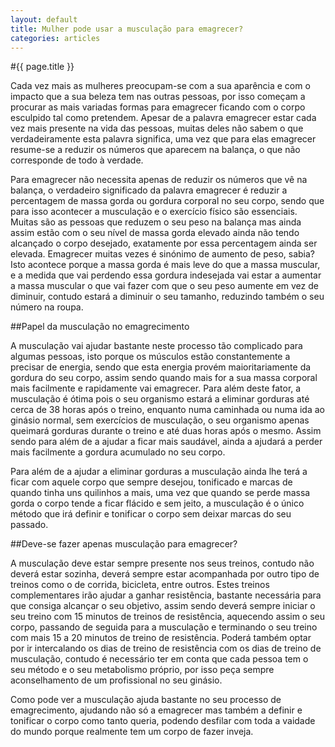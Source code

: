```yaml
---
layout: default
title: Mulher pode usar a musculação para emagrecer?
categories: articles
---
```


#{{ page.title }}

Cada vez mais as mulheres preocupam-se com a sua aparência e com o impacto que a sua beleza tem nas outras pessoas, por isso começam a procurar as mais variadas formas para emagrecer ficando com o corpo esculpido tal como pretendem. Apesar de a palavra emagrecer estar cada vez mais presente na vida das pessoas, muitas deles não sabem o que verdadeiramente esta palavra significa, uma vez que para elas emagrecer resume-se a reduzir os números que aparecem na balança, o que não corresponde de todo à verdade.

Para emagrecer não necessita apenas de reduzir os números que vê na balança, o verdadeiro significado da palavra emagrecer é reduzir a percentagem de massa gorda ou gordura corporal no seu corpo, sendo que para isso acontecer a musculação e o exercício físico são essenciais. Muitas são as pessoas que reduzem o seu peso na balança mas ainda assim estão com o seu nível de massa gorda elevado ainda não tendo alcançado o corpo desejado, exatamente por essa percentagem ainda ser elevada. Emagrecer muitas vezes é sinónimo de aumento de peso, sabia? Isto acontece porque a massa gorda é mais leve do que a massa muscular, e a medida que vai perdendo essa gordura indesejada vai estar a aumentar a massa muscular o que vai fazer com que o seu peso aumente em vez de diminuir, contudo estará a diminuir o seu tamanho, reduzindo também o seu número na roupa.

##Papel da musculação no emagrecimento

A musculação vai ajudar bastante neste processo tão complicado para algumas pessoas, isto porque os músculos estão constantemente a precisar de energia, sendo que esta energia provém maioritariamente da gordura do seu corpo, assim sendo quando mais for a sua massa corporal mais facilmente e rapidamente vai emagrecer. Para além deste fator, a musculação é ótima pois o seu organismo estará a eliminar gorduras até cerca de 38 horas após o treino, enquanto numa caminhada ou numa ida ao ginásio normal, sem exercícios de musculação, o seu organismo apenas queimará gorduras durante o treino e até duas horas após o mesmo. Assim sendo para além de a ajudar a ficar mais saudável, ainda a ajudará a perder mais facilmente a gordura acumulado no seu corpo.

Para além de a ajudar a eliminar gorduras a musculação ainda lhe terá a ficar com aquele corpo que sempre desejou, tonificado e marcas de quando tinha uns quilinhos a mais, uma vez que quando se perde massa gorda o corpo tende a ficar flácido e sem jeito, a musculação é o único método que irá definir e tonificar o corpo sem deixar marcas do seu passado.

##Deve-se fazer apenas musculação para emagrecer?

A musculação deve estar sempre presente nos seus treinos, contudo não deverá estar sozinha, deverá sempre estar acompanhada por outro tipo de treinos como o de corrida, bicicleta, entre outros. Estes treinos complementares irão ajudar a ganhar resistência, bastante necessária para que consiga alcançar o seu objetivo, assim sendo deverá sempre iniciar o seu treino com 15 minutos de treinos de resistência, aquecendo assim o seu corpo, passando de seguida para a musculação e terminando o seu treino com mais 15 a 20 minutos de treino de resistência. Poderá também optar por ir intercalando os dias de treino de resistência com os dias de treino de musculação, contudo é necessário ter em conta que cada pessoa tem o seu método e o seu metabolismo próprio, por isso peça sempre aconselhamento de um profissional no seu ginásio.

Como pode ver a musculação ajuda bastante no seu processo de emagrecimento, ajudando não só a emagrecer mas também a definir e tonificar o corpo como tanto queria, podendo desfilar com toda a vaidade do mundo porque realmente tem um corpo de fazer inveja.
